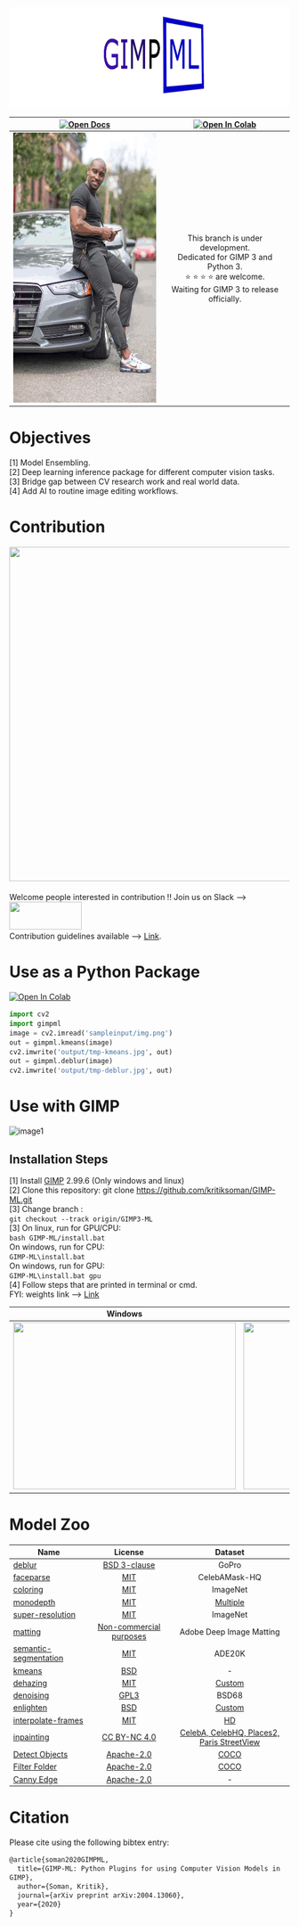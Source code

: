 <img src="https://github.com/kritiksoman/tmp/blob/master/cover.png" width="1280" height="180"> <br>



| [![Open Docs](https://img.shields.io/badge/VIEW-DOCS-green)](https://kritiksoman.github.io/GIMP-ML-Docs/) | [![Open In Colab](https://colab.research.google.com/assets/colab-badge.svg)](https://colab.research.google.com/github/kritiksoman/GIMP-ML/blob/GIMP3-ML/testscases/Demo%20Notebook.ipynb)  |
| ------------- |:-------------:| 
|<img src="https://github.com/kritiksoman/tmp/blob/master/gimpml.gif" width="320" height="485">|  This branch is under development. <br>Dedicated for GIMP 3 and Python 3.<br> :star: :star: :star: :star: are welcome.<br> Waiting for GIMP 3 to release officially.<br>|


# Objectives
[1] Model Ensembling. <br>
[2] Deep learning inference package for different computer vision tasks. <br>
[3] Bridge gap between CV research work and real world data. <br>
[4] Add AI to routine image editing workflows. <br>

# Contribution 
[<img src="http://img.youtube.com/vi/vFFNp0xhEiU/0.jpg" width="800" height="600">](http://www.youtube.com/watch?v=vFFNp0xhEiU)<br> <br>
Welcome people interested in contribution !! 
Join us on Slack --> [<img src="https://woocommerce.com/wp-content/uploads/2015/02/Slack_RGB.png" width="130" height="50">](https://join.slack.com/t/gimp-mlworkspace/shared_invite/zt-rbaxvztx-GRvj941idw3sQ0trS686YA)<br>
Contribution guidelines available --> [Link](https://github.com/kritiksoman/GIMP-ML/blob/GIMP3-ML/CONTRIBUTION.md).<br>

# Use as a Python Package
[![Open In Colab](https://colab.research.google.com/assets/colab-badge.svg)](https://colab.research.google.com/github/kritiksoman/GIMP-ML/blob/GIMP3-ML/testscases/Demo%20Notebook.ipynb)
```Python
import cv2
import gimpml
image = cv2.imread('sampleinput/img.png')
out = gimpml.kmeans(image)
cv2.imwrite('output/tmp-kmeans.jpg', out)
out = gimpml.deblur(image)
cv2.imwrite('output/tmp-deblur.jpg', out)
```

# Use with GIMP
![image1](https://github.com/kritiksoman/GIMP-ML/blob/GIMP3-ML/screenshot.png)

## Installation Steps
[1] Install [GIMP](https://www.gimp.org/downloads/devel/) 2.99.6  (Only windows and linux) <br>
[2] Clone this repository: git clone https://github.com/kritiksoman/GIMP-ML.git <br>
[3] Change branch : <br>
```git checkout --track origin/GIMP3-ML``` <br>
[3] On linux, run for GPU/CPU: <br>
```bash GIMP-ML/install.bat```<br>
On windows, run for CPU: <br>
```GIMP-ML\install.bat```<br>
On windows, run for GPU: <br>
```GIMP-ML\install.bat gpu```<br>
[4] Follow steps that are printed in terminal or cmd. <br>
FYI: weights link --> [Link](https://drive.google.com/drive/folders/1AtuIkGH7gqD9e5Tb-Y7wM9sLAZPyP_Mq?usp=sharing)


| Windows | Linux |
| ------------- |:-------------:| 
|[<img src="http://img.youtube.com/vi/Rc88_qHSEjc/0.jpg" width="400" height="300">](http://www.youtube.com/watch?v=Rc88_qHSEjc)| [<img src="http://img.youtube.com/vi/MUdUzxYDwaU/0.jpg" width="400" height="300">](http://www.youtube.com/watch?v=MUdUzxYDwaU) |



# Model Zoo
| Name | License | Dataset |
| ------------- |:-------------:| :-------------:| 
| [deblur](https://github.com/kritiksoman/GIMP-ML/wiki/User-Manual#de-blur) | [BSD 3-clause](https://github.com/VITA-Group/DeblurGANv2/blob/master/LICENSE) | GoPro |
| [faceparse](https://github.com/kritiksoman/GIMP-ML/wiki/User-Manual#face-parsing) | [MIT](https://github.com/zllrunning/face-parsing.PyTorch/blob/master/LICENSE) | CelebAMask-HQ |
| [coloring](https://github.com/kritiksoman/GIMP-ML/wiki/User-Manual#deep-image-coloring) | [MIT](https://github.com/junyanz/interactive-deep-colorization/blob/master/LICENSE) | ImageNet |
| [monodepth](https://github.com/kritiksoman/GIMP-ML/wiki/User-Manual#monodepth) | [MIT](https://github.com/intel-isl/DPT/blob/main/LICENSE) | [Multiple](https://arxiv.org/pdf/1907.01341v3.pdf) |
| [super-resolution](https://github.com/kritiksoman/GIMP-ML/wiki/User-Manual#image-super-resolution) | [MIT](https://github.com/twtygqyy/pytorch-SRResNet/blob/master/LICENSE) | ImageNet |
| [matting](https://github.com/kritiksoman/GIMP-ML/wiki/User-Manual#deep-image-matting) | [Non-commercial purposes](https://github.com/poppinace/indexnet_matting/blob/master/Adobe%20Deep%20Image%20Mattng%20Dataset%20License%20Agreement.pdf) | Adobe Deep Image Matting |
| [semantic-segmentation](https://github.com/kritiksoman/GIMP-ML/wiki/User-Manual#semantic-segmentation) | [MIT](https://github.com/intel-isl/DPT/blob/main/LICENSE) | ADE20K |
| [kmeans](https://github.com/kritiksoman/GIMP-ML/wiki/User-Manual#k-means-clustering) | [BSD](https://github.com/scipy/scipy/blob/master/LICENSE.txt) | - |
| [dehazing](https://github.com/kritiksoman/GIMP-ML/wiki/User-Manual#de-haze) | [MIT](https://github.com/MayankSingal/PyTorch-Image-Dehazing/blob/master/LICENSE) | [Custom](https://sites.google.com/site/boyilics/website-builder/project-page) |
| [denoising](https://github.com/kritiksoman/GIMP-ML/wiki/User-Manual#de-noise) | [GPL3](https://github.com/SaoYan/DnCNN-PyTorch/blob/master/LICENSE) | BSD68 |
| [enlighten](https://github.com/kritiksoman/GIMP-ML/wiki/User-Manual#enlightening) | [BSD](https://github.com/VITA-Group/EnlightenGAN/blob/master/License) | [Custom](https://arxiv.org/pdf/1906.06972.pdf) |
| [interpolate-frames](https://github.com/kritiksoman/GIMP-ML/wiki/User-Manual#interpolate-frames) | [MIT](https://github.com/hzwer/arXiv2020-RIFE/blob/main/LICENSE) | [HD](https://arxiv.org/pdf/2011.06294.pdf) |
| [inpainting](https://github.com/kritiksoman/GIMP-ML/wiki/User-Manual#in-painting) | [CC BY-NC 4.0](https://github.com/knazeri/edge-connect/blob/master/LICENSE.md) | [CelebA, CelebHQ, Places2, Paris StreetView](https://openaccess.thecvf.com/content_ICCVW_2019/papers/AIM/Nazeri_EdgeConnect_Structure_Guided_Image_Inpainting_using_Edge_Prediction_ICCVW_2019_paper.pdf) |
| [Detect Objects](https://github.com/kritiksoman/GIMP-ML/wiki/User-Manual#in-painting) | [Apache-2.0](https://github.com/Tianxiaomo/pytorch-YOLOv4/blob/master/License.txt) | [COCO](https://arxiv.org/pdf/2004.10934.pdf) |
| [Filter Folder](https://github.com/kritiksoman/GIMP-ML/wiki/User-Manual#in-painting) | [Apache-2.0](https://github.com/Tianxiaomo/pytorch-YOLOv4/blob/master/License.txt) | [COCO](https://arxiv.org/pdf/2004.10934.pdf) |
| [Canny Edge](https://github.com/kritiksoman/GIMP-ML/wiki/User-Manual#in-painting) | [Apache-2.0](https://opencv.org/license/) | - |


# Citation
Please cite using the following bibtex entry:

```
@article{soman2020GIMPML,
  title={GIMP-ML: Python Plugins for using Computer Vision Models in GIMP},
  author={Soman, Kritik},
  journal={arXiv preprint arXiv:2004.13060},
  year={2020}
}
```
